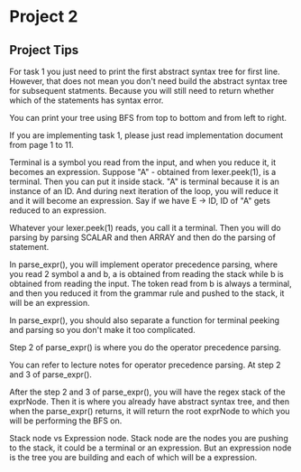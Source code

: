 # Project 2

## Project Tips

For task 1 you just need to print the first abstract syntax tree for first line. However, that does not mean you don't need build the abstract syntax tree for subsequent statments. Because you will still need to return whether which of the statements has syntax error.

You can print your tree using BFS from top to bottom and from left to right.

If you are implementing task 1, please just read implementation document from page 1 to 11.

Terminal is a symbol you read from the input, and when you reduce it, it becomes an expression. Suppose "A" - obtained from lexer.peek(1), is a terminal. Then you can put it inside stack. "A" is terminal because it is an instance of an ID. And during next iteration of the loop, you will reduce it and it will become an expression. Say if we have E -> ID, ID of "A" gets reduced to an expression.

Whatever your lexer.peek(1) reads, you call it a terminal. Then you will do parsing by parsing SCALAR and then ARRAY and then do the parsing of statement.

In parse_expr(), you will implement operator precedence parsing, where you read 2 symbol a and b, a is obtained from reading the stack while b is obtained from reading the input. The token read from b is always a terminal, and then you reduced it from the grammar rule and pushed to the stack, it will be an expression.

In parse_expr(), you should also separate a function for terminal peeking and parsing so you don't make it too complicated.

Step 2 of parse_expr() is where you do the operator precedence parsing.

You can refer to lecture notes for operator precedence parsing. At step 2 and 3 of parse_expr().

After the step 2 and 3 of parse_expr(), you will have the regex stack of the exprNode. Then it is where you already have abstract syntax tree, and then when the parse_expr() returns, it will return the root exprNode to which you will be performing the BFS on.

Stack node vs Expression node. Stack node are the nodes you are pushing to the stack, it could be a terminal or an expression. But an expression node is the tree you are building and each of which will be a expression.
